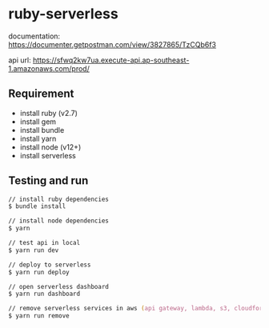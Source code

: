 # ruby-serverless

documentation: <https://documenter.getpostman.com/view/3827865/TzCQb6f3>

api url: <https://sfwq2kw7ua.execute-api.ap-southeast-1.amazonaws.com/prod/>

## Requirement

- install ruby (v2.7)
- install gem
- install bundle
- install yarn
- install node (v12+)
- install serverless

## Testing and run

```zsh
// install ruby dependencies
$ bundle install

// install node dependencies
$ yarn

// test api in local
$ yarn run dev

// deploy to serverless
$ yarn run deploy

// open serverless dashboard
$ yarn run dashboard

// remove serverless services in aws (api gateway, lambda, s3, cloudformation)
$ yarn run remove
```
